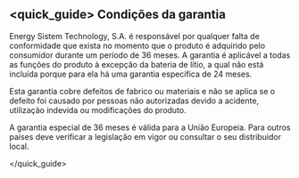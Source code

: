 ## <quick_guide> Condições da garantia

Energy Sistem Technology, S.A. é responsável por qualquer falta de conformidade que exista no momento que o produto é adquirido pelo consumidor durante um período de 36 meses. A garantia é aplicável a todas as funções do produto à excepção da bateria de lítio, a qual não está incluída porque para ela há uma garantia específica de 24 meses.

Esta garantia cobre defeitos de fabrico ou materiais e não se aplica se o defeito foi causado por pessoas não autorizadas devido a acidente, utilização indevida ou modificações do produto. 

A garantia especial de 36 meses é válida para a União Europeia. Para outros países deve verificar a legislação em vigor ou consultar o seu distribuidor local.

</quick_guide>
